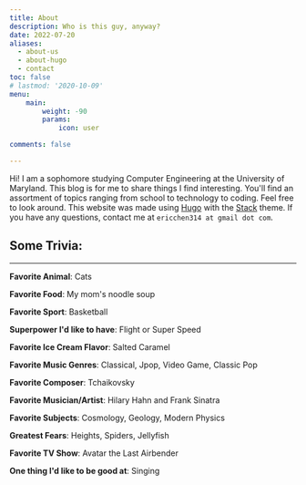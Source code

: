 ```yaml
---
title: About
description: Who is this guy, anyway?
date: 2022-07-20
aliases:
  - about-us
  - about-hugo
  - contact
toc: false
# lastmod: '2020-10-09'
menu:
    main: 
        weight: -90
        params:
            icon: user

comments: false

---
```


Hi! I am a sophomore studying Computer Engineering at the University of Maryland. This blog is for me to share things I find interesting. You'll find an assortment of topics ranging from school to technology to coding. Feel free to look around. This website was made using [Hugo](https://gohugo.io/) with the [Stack](https://github.com/CaiJimmy/hugo-theme-stack) theme. If you have any questions, contact me at `ericchen314 at gmail dot com`.

## Some Trivia:
<hr>

**Favorite Animal**: Cats

**Favorite Food**: My mom's noodle soup

**Favorite Sport**: Basketball

**Superpower I'd like to have**: Flight or Super Speed

**Favorite Ice Cream Flavor**: Salted Caramel

**Favorite Music Genres**: Classical, Jpop, Video Game, Classic Pop 

**Favorite Composer**: Tchaikovsky

**Favorite Musician/Artist**: Hilary Hahn and Frank Sinatra

**Favorite Subjects**: Cosmology, Geology, Modern Physics

**Greatest Fears**: Heights, Spiders, Jellyfish

**Favorite TV Show**: Avatar the Last Airbender

**One thing I'd like to be good at**: Singing 
